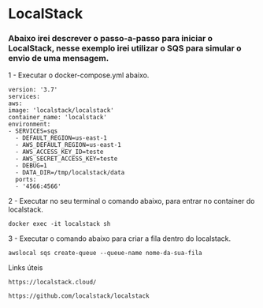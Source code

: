# LocalStack

### Abaixo irei descrever o passo-a-passo para iniciar o LocalStack, nesse exemplo irei utilizar o SQS para simular o envio de uma mensagem.

1 - Executar o docker-compose.yml abaixo.

```
version: '3.7'
services:
aws:
image: 'localstack/localstack'
container_name: 'localstack'
environment:
- SERVICES=sqs
  - DEFAULT_REGION=us-east-1
  - AWS_DEFAULT_REGION=us-east-1
  - AWS_ACCESS_KEY_ID=teste
  - AWS_SECRET_ACCESS_KEY=teste
  - DEBUG=1
  - DATA_DIR=/tmp/localstack/data
  ports:
  - '4566:4566'
```

2 - Executar no seu terminal o comando abaixo, para entrar no container do localstack.

```
docker exec -it localstack sh 
```

3 - Executar o comando abaixo para criar a fila dentro do localstack.

```
awslocal sqs create-queue --queue-name nome-da-sua-fila
```

Links úteis

```
https://localstack.cloud/
```

```
https://github.com/localstack/localstack
```

